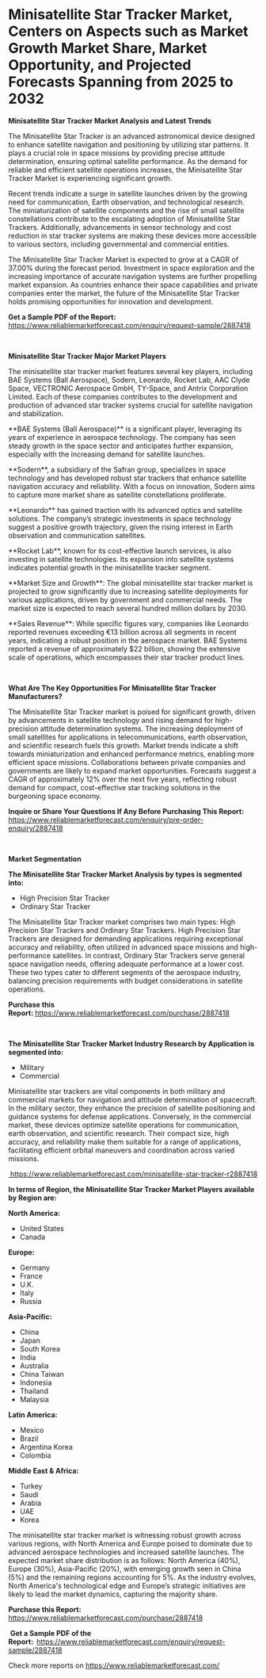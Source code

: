 <p><h1>Minisatellite Star Tracker Market, Centers on Aspects such as Market Growth Market Share, Market Opportunity, and Projected Forecasts Spanning from 2025 to 2032</h1></p><p><strong>Minisatellite Star Tracker Market Analysis and Latest Trends</strong></p>
<p><p>The Minisatellite Star Tracker is an advanced astronomical device designed to enhance satellite navigation and positioning by utilizing star patterns. It plays a crucial role in space missions by providing precise attitude determination, ensuring optimal satellite performance. As the demand for reliable and efficient satellite operations increases, the Minisatellite Star Tracker Market is experiencing significant growth.</p><p>Recent trends indicate a surge in satellite launches driven by the growing need for communication, Earth observation, and technological research. The miniaturization of satellite components and the rise of small satellite constellations contribute to the escalating adoption of Minisatellite Star Trackers. Additionally, advancements in sensor technology and cost reduction in star tracker systems are making these devices more accessible to various sectors, including governmental and commercial entities.</p><p>The Minisatellite Star Tracker Market is expected to grow at a CAGR of 37.00% during the forecast period. Investment in space exploration and the increasing importance of accurate navigation systems are further propelling market expansion. As countries enhance their space capabilities and private companies enter the market, the future of the Minisatellite Star Tracker holds promising opportunities for innovation and development.</p></p>
<p><strong>Get a Sample PDF of the Report:&nbsp;</strong> <a href="https://www.reliablemarketforecast.com/enquiry/request-sample/2887418?utm_campaign=3130&utm_medium=2&utm_source=Github&utm_content=ia&utm_term=14032025&utm_id=minisatellite-star-tracker">https://www.reliablemarketforecast.com/enquiry/request-sample/2887418</a></p>
<p>&nbsp;</p>
<p><strong>Minisatellite Star Tracker Major Market Players</strong></p>
<p><p>The minisatellite star tracker market features several key players, including BAE Systems (Ball Aerospace), Sodern, Leonardo, Rocket Lab, AAC Clyde Space, VECTRONIC Aerospace GmbH, TY-Space, and Antrix Corporation Limited. Each of these companies contributes to the development and production of advanced star tracker systems crucial for satellite navigation and stabilization.</p><p>**BAE Systems (Ball Aerospace)** is a significant player, leveraging its years of experience in aerospace technology. The company has seen steady growth in the space sector and anticipates further expansion, especially with the increasing demand for satellite launches.</p><p>**Sodern**, a subsidiary of the Safran group, specializes in space technology and has developed robust star trackers that enhance satellite navigation accuracy and reliability. With a focus on innovation, Sodern aims to capture more market share as satellite constellations proliferate.</p><p>**Leonardo** has gained traction with its advanced optics and satellite solutions. The company’s strategic investments in space technology suggest a positive growth trajectory, given the rising interest in Earth observation and communication satellites.</p><p>**Rocket Lab**, known for its cost-effective launch services, is also investing in satellite technologies. Its expansion into satellite systems indicates potential growth in the minisatellite tracker segment.</p><p>**Market Size and Growth**: The global minisatellite star tracker market is projected to grow significantly due to increasing satellite deployments for various applications, driven by government and commercial needs. The market size is expected to reach several hundred million dollars by 2030.</p><p>**Sales Revenue**: While specific figures vary, companies like Leonardo reported revenues exceeding €13 billion across all segments in recent years, indicating a robust position in the aerospace market. BAE Systems reported a revenue of approximately $22 billion, showing the extensive scale of operations, which encompasses their star tracker product lines.</p></p>
<p>&nbsp;</p>
<p><strong>What Are The Key Opportunities For Minisatellite Star Tracker Manufacturers?</strong></p>
<p><p>The Minisatellite Star Tracker market is poised for significant growth, driven by advancements in satellite technology and rising demand for high-precision attitude determination systems. The increasing deployment of small satellites for applications in telecommunications, earth observation, and scientific research fuels this growth. Market trends indicate a shift towards miniaturization and enhanced performance metrics, enabling more efficient space missions. Collaborations between private companies and governments are likely to expand market opportunities. Forecasts suggest a CAGR of approximately 12% over the next five years, reflecting robust demand for compact, cost-effective star tracking solutions in the burgeoning space economy.</p></p>
<p><strong>Inquire or Share Your Questions If Any Before Purchasing This Report:</strong> <a href="https://www.reliablemarketforecast.com/enquiry/pre-order-enquiry/2887418?utm_campaign=3130&utm_medium=2&utm_source=Github&utm_content=ia&utm_term=14032025&utm_id=minisatellite-star-tracker">https://www.reliablemarketforecast.com/enquiry/pre-order-enquiry/2887418</a></p>
<p>&nbsp;</p>
<p><strong>Market Segmentation</strong></p>
<p><strong>The Minisatellite Star Tracker Market Analysis by types is segmented into:</strong></p>
<p><ul><li>High Precision Star Tracker</li><li>Ordinary Star Tracker</li></ul></p>
<p><p>The Minisatellite Star Tracker market comprises two main types: High Precision Star Trackers and Ordinary Star Trackers. High Precision Star Trackers are designed for demanding applications requiring exceptional accuracy and reliability, often utilized in advanced space missions and high-performance satellites. In contrast, Ordinary Star Trackers serve general space navigation needs, offering adequate performance at a lower cost. These two types cater to different segments of the aerospace industry, balancing precision requirements with budget considerations in satellite operations.</p></p>
<p><strong>Purchase this Report:&nbsp;</strong><a href="https://www.reliablemarketforecast.com/purchase/2887418?utm_campaign=3130&utm_medium=2&utm_source=Github&utm_content=ia&utm_term=14032025&utm_id=minisatellite-star-tracker">https://www.reliablemarketforecast.com/purchase/2887418</a></p>
<p>&nbsp;</p>
<p><strong>The Minisatellite Star Tracker Market Industry Research by Application is segmented into:</strong></p>
<p><ul><li>Military</li><li>Commercial</li></ul></p>
<p><p>Minisatellite star trackers are vital components in both military and commercial markets for navigation and attitude determination of spacecraft. In the military sector, they enhance the precision of satellite positioning and guidance systems for defense applications. Conversely, in the commercial market, these devices optimize satellite operations for communication, earth observation, and scientific research. Their compact size, high accuracy, and reliability make them suitable for a range of applications, facilitating efficient orbital maneuvers and coordination across varied missions.</p></p>
<p><a href="https://www.reliablemarketforecast.com/minisatellite-star-tracker-r2887418?utm_campaign=3130&utm_medium=2&utm_source=Github&utm_content=ia&utm_term=14032025&utm_id=minisatellite-star-tracker">&nbsp;https://www.reliablemarketforecast.com/minisatellite-star-tracker-r2887418</a></p>
<p><strong>In terms of Region, the Minisatellite Star Tracker Market Players available by Region are:</strong></p>
<p>
    <p> <strong> North America: </strong>
        <ul>
            <li>United States</li>
            <li>Canada</li>
        </ul>
        </p> 
    <p> <strong> Europe: </strong>
        <ul>
            <li>Germany</li>
            <li>France</li>
            <li>U.K.</li>
            <li>Italy</li>
            <li>Russia</li>
        </ul>
        </p> 
    <p> <strong> Asia-Pacific: </strong>
        <ul>
            <li>China</li>
            <li>Japan</li>
            <li>South Korea</li>
            <li>India</li>
            <li>Australia</li>
            <li>China Taiwan</li>
            <li>Indonesia</li>
            <li>Thailand</li>
            <li>Malaysia</li>
        </ul>
        </p> 
    <p> <strong> Latin America: </strong>
        <ul>
            <li>Mexico</li>
            <li>Brazil</li>
            <li>Argentina Korea</li>
            <li>Colombia</li>
        </ul>
        </p> 
    <p> <strong> Middle East & Africa: </strong>
        <ul>
            <li>Turkey</li>
            <li>Saudi</li>
            <li>Arabia</li>
            <li>UAE</li>
            <li>Korea</li>
        </ul>
    </p>
    </p>
<p><p>The minisatellite star tracker market is witnessing robust growth across various regions, with North America and Europe poised to dominate due to advanced aerospace technologies and increased satellite launches. The expected market share distribution is as follows: North America (40%), Europe (30%), Asia-Pacific (20%), with emerging growth seen in China (5%) and the remaining regions accounting for 5%. As the industry evolves, North America's technological edge and Europe’s strategic initiatives are likely to lead the market dynamics, capturing the majority share.</p></p>
<p><strong>Purchase this Report: </strong><a href="https://www.reliablemarketforecast.com/purchase/2887418?utm_campaign=3130&utm_medium=2&utm_source=Github&utm_content=ia&utm_term=14032025&utm_id=minisatellite-star-tracker">https://www.reliablemarketforecast.com/purchase/2887418</a></p>
<p>&nbsp;<strong>Get a Sample PDF of the Report:&nbsp;&nbsp;</strong><a href="https://www.reliablemarketforecast.com/enquiry/request-sample/2887418?utm_campaign=3130&utm_medium=2&utm_source=Github&utm_content=ia&utm_term=14032025&utm_id=minisatellite-star-tracker">https://www.reliablemarketforecast.com/enquiry/request-sample/2887418</a></p>
<p><strong></strong></p>
<p>Check more reports on <a href="https://www.reliablemarketforecast.com/?utm_campaign=3130&utm_medium=2&utm_source=Github&utm_content=ia&utm_term=14032025&utm_id=minisatellite-star-tracker">https://www.reliablemarketforecast.com/</a></p>